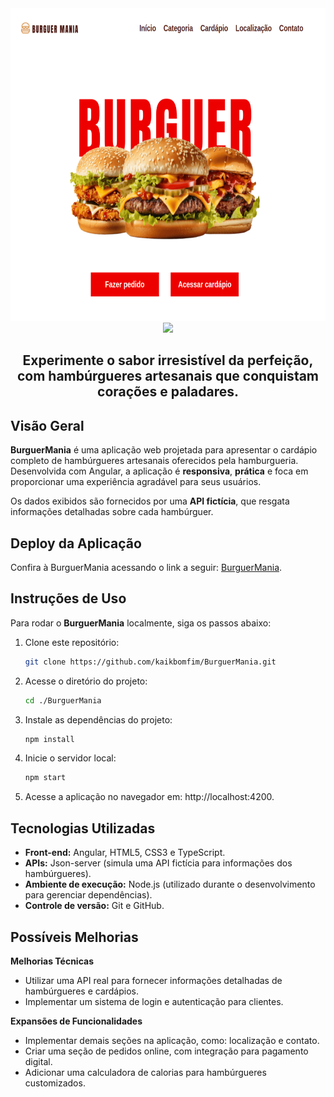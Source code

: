 <div align="center">
    <a href="https://github.com/kaikbomfim/BurguerMania" target="_blank">
        <img src="./public/assets/burguermania.png" 
        alt="Logo" width="800" height="500">
    </a>
</div>

<div align="center">
  <img src="https://readme-typing-svg.demolab.com?font=Fira+Code&size=50&duration=3000&pause=200&color=F7B062FF&center=true&vCenter=true&multiline=true&random=false&width=435&height=100&lines=BurguerMania"> 
</div>

<h2 align="center">Experimente o sabor irresistível da perfeição, com hambúrgueres artesanais que conquistam corações e paladares.</h2>

## **Visão Geral**

**BurguerMania** é uma aplicação web projetada para apresentar o cardápio completo de hambúrgueres artesanais oferecidos pela hamburgueria. Desenvolvida com Angular, a aplicação é **responsiva**, **prática** e foca em proporcionar uma experiência agradável para seus usuários.

Os dados exibidos são fornecidos por uma **API fictícia**, que resgata informações detalhadas sobre cada hambúrguer.

## Deploy da Aplicação

Confira à BurguerMania acessando o link a seguir: [BurguerMania](https://burguermania.onrender.com/).

## **Instruções de Uso**

Para rodar o **BurguerMania** localmente, siga os passos abaixo:

1. Clone este repositório:

   ```bash
   git clone https://github.com/kaikbomfim/BurguerMania.git
   ```

2. Acesse o diretório do projeto:

   ```bash
   cd ./BurguerMania
   ```

3. Instale as dependências do projeto:

   ```bash
   npm install
   ```

4. Inicie o servidor local:

   ```bash
   npm start
   ```

5. Acesse a aplicação no navegador em: http://localhost:4200.

## Tecnologias Utilizadas

- **Front-end:** Angular, HTML5, CSS3 e TypeScript.
- **APIs:** Json-server (simula uma API fictícia para informações dos hambúrgueres).
- **Ambiente de execução:** Node.js (utilizado durante o desenvolvimento para gerenciar dependências).
- **Controle de versão:** Git e GitHub.

## Possíveis Melhorias

**Melhorias Técnicas**

- Utilizar uma API real para fornecer informações detalhadas de hambúrgueres e cardápios.
- Implementar um sistema de login e autenticação para clientes.

**Expansões de Funcionalidades**

- Implementar demais seções na aplicação, como: localização e contato.
- Criar uma seção de pedidos online, com integração para pagamento digital.
- Adicionar uma calculadora de calorias para hambúrgueres customizados.
